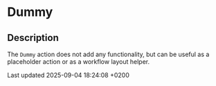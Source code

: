 <div id="header">

# Dummy

</div>

<div id="content">

<div class="sect1">

## Description

<div class="sectionbody">

<div class="paragraph">

The `Dummy` action does not add any functionality, but can be useful as a placeholder action or as a workflow layout helper.

</div>

</div>

</div>

</div>

<div id="footer">

<div id="footer-text">

Last updated 2025-09-04 18:24:08 +0200

</div>

</div>
